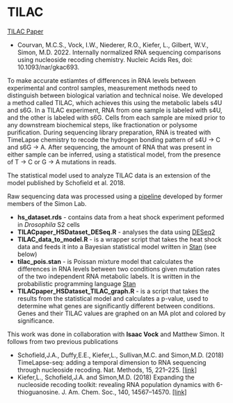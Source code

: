 # TILAC

[TILAC Paper](https://academic.oup.com/nar/advance-article/doi/10.1093/nar/gkac693/6677324?login=false)
- Courvan, M.C.S., Vock, I.W., Niederer, R.O., Kiefer, L., Gilbert, W.V., Simon, M.D. 2022. Internally normalized RNA sequencing
comparisons using nucleoside recoding chemistry. Nucleic Acids Res, doi: 10.1093/nar/gkac693.

To make accurate estiamtes of differences in RNA levels between experimental and control samples, measurement methods need to distinguish between biological variation and technical noise. We developed a method called TILAC, which achieves this using the metabolic labels s4U and s6G. In a TILAC experiment, RNA from one sample is labeled with s4U, and the other is labeled with s6G. Cells from each sample are mixed prior to any downstream biochemical steps, like fractionation or polysome purification. During sequencing library preparation, RNA is treated with TimeLapse chemistry to recode the hydrogen bonding pattern of s4U -> C and s6G -> A. After sequencing, the amount of RNA that was present in either sample can be inferred, using a statistical model, from the presence of T -> C or G -> A mutations in reads. 



The statistical model used to analyze TILAC data is an extension of the model published by Schofield et al. 2018. 

Raw sequencing data was processed using a [pipeline](https://bitbucket.org/mattsimon9/timelapse_pipeline/src/master/) developed by former members of the Simon Lab. 

- **hs_dataset.rds** - contains data from a heat shock experiment peformed in *Drosophila* S2 cells
- **TILACpaper_HSDataset_DESeq.R** - analyses the data using [DESeq2](https://bioconductor.org/packages/release/bioc/html/DESeq2.html)
- **TILAC_data_to_model.R**  - is a wrapper script that takes the heat shock data and feeds it into a Bayesian statistical model written in [Stan](https://mc-stan.org/) (see below) 
- **tilac_pois.stan** - is Poissan mixture model that calculates the differences in RNA levels between two conditions given mutation rates of the two independent RNA metabolic labels. It is written in the probabilistic programming language [Stan](https://mc-stan.org/)
- **TILACpaper_HSDataset_TILAC_graph.R** - is a script that takes the results from the statistical model and calculates a p-value, used to determine what genes are significantly different between conditions. Genes and their TILAC values are graphed on an MA plot and colored by significance.

This work was done in collaboration with **Isaac Vock** and Matthew Simon. It follows from two previous publications

- Schofield,J.A., Duffy,E.E., Kiefer,L., Sullivan,M.C. and Simon,M.D. (2018) TimeLapse-seq: adding a temporal dimension to RNA sequencing through nucleoside recoding. Nat. Methods, 15, 221–225. [[link]](https://www.nature.com/articles/nmeth.4582)
- Kiefer,L., Schofield,J.A. and Simon,M.D. (2018) Expanding the nucleoside recoding toolkit: revealing RNA population dynamics with 6-thioguanosine. J. Am. Chem. Soc., 140, 14567–14570. [[link]](https://pubs.acs.org/doi/abs/10.1021/jacs.8b08554)
